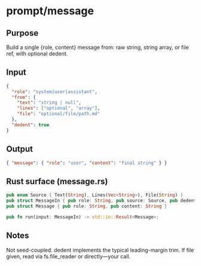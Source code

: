 # prompt/message

## Purpose
Build a single {role, content} message from: raw string, string array, or file ref, with optional dedent.

## Input
```json
{
  "role": "system|user|assistant",
  "from": {
    "text": "string | null",
    "lines": ["optional", "array"],
    "file": "optional/file/path.md"
  },
  "dedent": true
}
```

## Output
```json
{ "message": { "role": "user", "content": "final string" } }
```

## Rust surface (message.rs)
```rust
pub enum Source { Text(String), Lines(Vec<String>), File(String) }
pub struct MessageIn { pub role: String, pub source: Source, pub dedent: bool }
pub struct Message { pub role: String, pub content: String }

pub fn run(input: MessageIn) -> std::io::Result<Message>;
```

## Notes
Not seed-coupled. dedent implements the typical leading-margin trim.
If file given, read via fs.file_reader or directly—your call.
